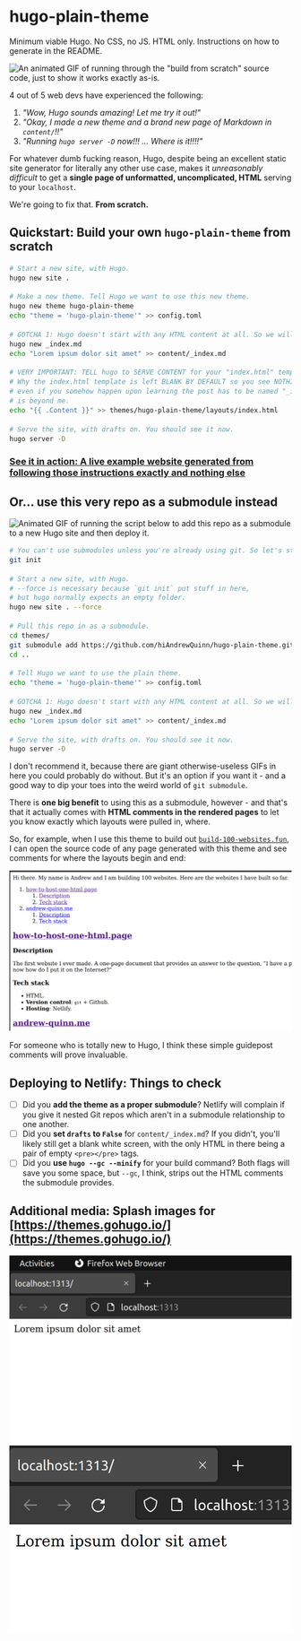 # hugo-plain-theme

Minimum viable Hugo. No CSS, no JS. HTML only. Instructions on how to generate in the README.

![An animated GIF of running through the "build from scratch" source code, just to show it works exactly as-is.](https://github.com/hiAndrewQuinn/hugo-plain-theme/blob/80afaad4d2f6d35656c069bba70a955d3bab0bb5/images/example.gif)


4 out of 5 web devs have experienced the following:

1. _"Wow, Hugo sounds amazing! Let me try it out!"_
2. _"Okay, I made a new theme and a brand new page of Markdown in `content/`!!"_
3. _"Running `hugo server -D` now!!! ... Where is it!!!!"_

For whatever dumb fucking reason, Hugo, despite being an excellent static site generator for literally any other use case, makes it _unreasonably difficult_ to get a **single page of unformatted, uncomplicated, HTML** serving to your `localhost`.

We're going to fix that. **From scratch.**

## Quickstart: Build your own `hugo-plain-theme` from scratch

```bash
# Start a new site, with Hugo.
hugo new site .

# Make a new theme. Tell Hugo we want to use this new theme.
hugo new theme hugo-plain-theme
echo "theme = 'hugo-plain-theme'" >> config.toml

# GOTCHA 1: Hugo doesn't start with any HTML content at all. So we will make some.
hugo new _index.md
echo "Lorem ipsum dolor sit amet" >> content/_index.md

# VERY IMPORTANT: TELL hugo to SERVE CONTENT for your "index.html" template.
# Why the index.html template is left BLANK BY DEFAULT so you see NOTHING BY DEFAULT
# even if you somehow happen upon learning the post has to be named "_index.md" 
# is beyond me.
echo "{{ .Content }}" >> themes/hugo-plain-theme/layouts/index.html

# Serve the site, with drafts on. You should see it now.
hugo server -D
```

### [See it in action: A live example website generated from following those instructions exactly and nothing else](https://github.com/hiAndrewQuinn/hugo-plain-theme-example)

## Or... use this very repo as a submodule instead

![Animated GIF of running the script below to add this repo as a submodule to a new Hugo site and then deploy it.](https://github.com/hiAndrewQuinn/hugo-plain-theme/blob/80afaad4d2f6d35656c069bba70a955d3bab0bb5/images/example2.gif)

```bash
# You can't use submodules unless you're already using git. So let's start with that.
git init

# Start a new site, with Hugo.
# --force is necessary because `git init` put stuff in here,
# but hugo normally expects an empty folder.
hugo new site . --force

# Pull this repo in as a submodule.
cd themes/
git submodule add https://github.com/hiAndrewQuinn/hugo-plain-theme.git
cd ..

# Tell Hugo we want to use the plain theme.
echo "theme = 'hugo-plain-theme'" >> config.toml

# GOTCHA 1: Hugo doesn't start with any HTML content at all. So we will make some.
hugo new _index.md
echo "Lorem ipsum dolor sit amet" >> content/_index.md

# Serve the site, with drafts on. You should see it now.
hugo server -D
```

I don't recommend it, because there are giant otherwise-useless GIFs in here you could probably do without. But it's an option if you want it - and a good way to dip your toes into the weird world of `git submodule`.

There is **one big benefit** to using this as a submodule, however - and that's that it actually comes with **HTML comments in the rendered pages** to let you know exactly which layouts were pulled in, where.

So, for example, when I use this theme to build out [`build-100-websites.fun`](https://build-100-websites.fun), I can open the source code of any page generated with this theme and see comments for where the layouts begin and end:

![An example of an HTML comment, telling you that the HTML code rendered below was templated by the file stored in `themes/hugo-plain-themes/layouts/index.html`.](https://github.com/hiAndrewQuinn/hugo-plain-theme/blob/80afaad4d2f6d35656c069bba70a955d3bab0bb5/images/example-comment.gif)

For someone who is totally new to Hugo, I think these simple guidepost comments will prove invaluable.

## Deploying to Netlify: Things to check

- [ ] Did you **add the theme as a proper submodule**? Netlify will complain if you give it nested Git repos which aren't in a submodule relationship to one another.
- [ ] Did you **set `drafts` to `False`** for `content/_index.md`? If you didn't, you'll likely still get a blank white screen, with the only HTML in there being a pair of empty `<pre></pre>` tags.
- [ ] Did you **use `hugo --gc --minify`** for your build command? Both flags will save you some space, but `--gc`, I think, strips out the HTML comments the submodule provides.

## Additional media: Splash images for [https://themes.gohugo.io/](https://themes.gohugo.io/)

![Screenshot of an example site saying "lorem ipsum dolor sit amet"](https://github.com/hiAndrewQuinn/hugo-plain-theme/blob/80afaad4d2f6d35656c069bba70a955d3bab0bb5/images/screenshot.png)
![Smaller screenshot of an example site saying "lorem ipsum dolor sit amet"](https://github.com/hiAndrewQuinn/hugo-plain-theme/blob/80afaad4d2f6d35656c069bba70a955d3bab0bb5/images/tn.png)
